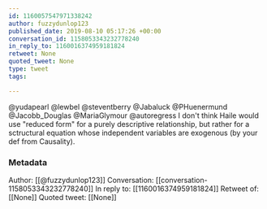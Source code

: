 ```yaml
---
id: 1160057547971338242
author: fuzzydunlop123
published_date: 2019-08-10 05:17:26 +00:00
conversation_id: 1158053343232778240
in_reply_to: 1160016374959181824
retweet: None
quoted_tweet: None
type: tweet
tags:

---
```


@yudapearl @lewbel @steventberry @Jabaluck @PHuenermund @Jacobb_Douglas @MariaGlymour @autoregress I don't think Haile would use "reduced form" for a purely descriptive relationship, but rather for a sctructural equation whose independent variables are exogenous (by your def from Causality).

### Metadata

Author: [[@fuzzydunlop123]]
Conversation: [[conversation-1158053343232778240]]
In reply to: [[1160016374959181824]]
Retweet of: [[None]]
Quoted tweet: [[None]]

